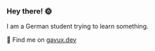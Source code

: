 ### Hey there! 🌞

I am a German student trying to learn something.

🔗 Find me on [gavux.dev](https://gavux.dev/)
